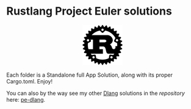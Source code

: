 # Rustlang Project Euler solutions

<p align="center"><img src="logo.png"></p>

Each folder is a Standalone full App Solution, along with its proper Cargo.toml. Enjoy!

You can also by the way see my other [Dlang](https://dlang.org) solutions in the _repository_ here: [pe-dlang](https://github.com/pe-solutions/pe-dlang).
